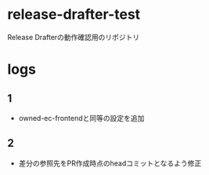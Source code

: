 # release-drafter-test
Release Drafterの動作確認用のリポジトリ

# logs

## 1
- owned-ec-frontendと同等の設定を追加

## 2
- 差分の参照先をPR作成時点のheadコミットとなるよう修正
